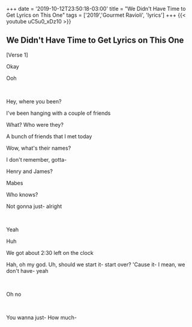 +++
date = '2019-10-12T23:50:18-03:00'
title = "We Didn't Have Time to Get Lyrics on This One"
tags = ['2019','Gourmet Ravioli', 'lyrics']
+++
{{< youtube uC5u0_xDz10 >}}

## We Didn't Have Time to Get Lyrics on This One

[Verse 1]

Okay

Ooh

&nbsp;

Hey, where you been?

I've been hanging with a couple of friends

What? Who were they?

A bunch of friends that I met today

Wow, what's their names?

I don't remember, gotta-

Henry and James?

Mabes

Who knows?

Not gonna just- alright

&nbsp;

Yeah

Huh

We got about 2:30 left on the clock

Hah, oh my god. Uh, should we start it- start over? 'Cause it- I mean, we don't have- yeah

&nbsp;

Oh no

&nbsp;

You wanna just- How much-